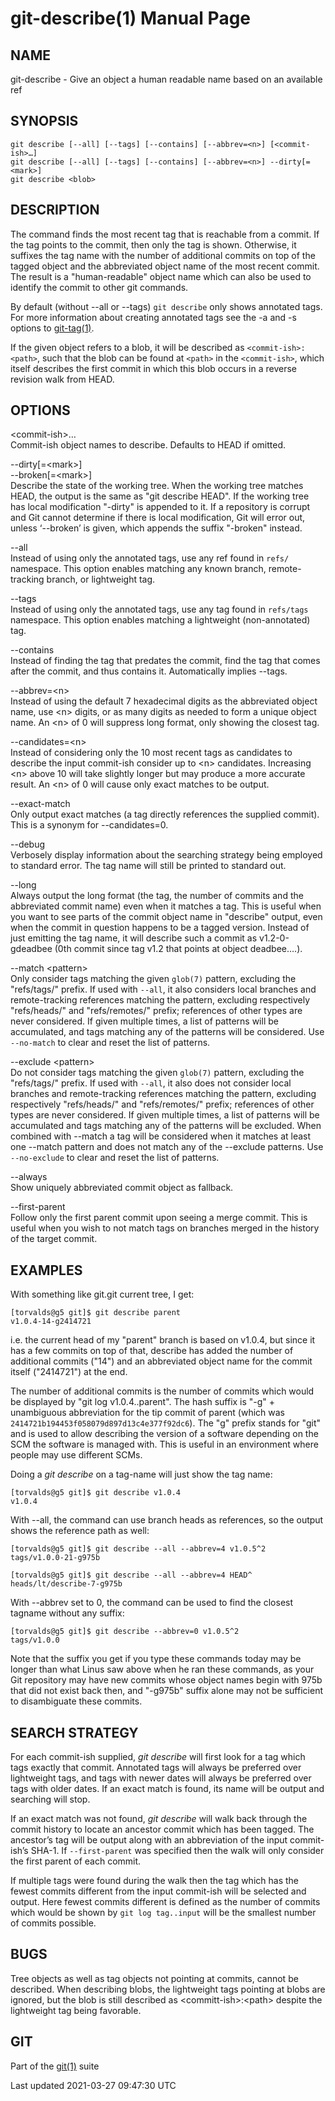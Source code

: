 # git-describe(1) Manual Page

## NAME

git-describe - Give an object a human readable name based on an available ref

## SYNOPSIS

    git describe [--all] [--tags] [--contains] [--abbrev=<n>] [<commit-ish>…​]
    git describe [--all] [--tags] [--contains] [--abbrev=<n>] --dirty[=<mark>]
    git describe <blob>

## DESCRIPTION

The command finds the most recent tag that is reachable from a commit. If the tag points to the commit, then only the tag is shown. Otherwise, it suffixes the tag name with the number of additional commits on top of the tagged object and the abbreviated object name of the most recent commit. The result is a "human-readable" object name which can also be used to identify the commit to other git commands.

By default (without --all or --tags) `git describe` only shows annotated tags. For more information about creating annotated tags see the -a and -s options to [git-tag(1)](git-tag.html).

If the given object refers to a blob, it will be described as `<commit-ish>:<path>`, such that the blob can be found at `<path>` in the `<commit-ish>`, which itself describes the first commit in which this blob occurs in a reverse revision walk from HEAD.

## OPTIONS

&lt;commit-ish&gt;…​  
Commit-ish object names to describe. Defaults to HEAD if omitted.

--dirty\[=&lt;mark&gt;\]  
--broken\[=&lt;mark&gt;\]  
Describe the state of the working tree. When the working tree matches HEAD, the output is the same as "git describe HEAD". If the working tree has local modification "-dirty" is appended to it. If a repository is corrupt and Git cannot determine if there is local modification, Git will error out, unless ‘--broken’ is given, which appends the suffix "-broken" instead.

--all  
Instead of using only the annotated tags, use any ref found in `refs/` namespace. This option enables matching any known branch, remote-tracking branch, or lightweight tag.

--tags  
Instead of using only the annotated tags, use any tag found in `refs/tags` namespace. This option enables matching a lightweight (non-annotated) tag.

--contains  
Instead of finding the tag that predates the commit, find the tag that comes after the commit, and thus contains it. Automatically implies --tags.

--abbrev=&lt;n&gt;  
Instead of using the default 7 hexadecimal digits as the abbreviated object name, use &lt;n&gt; digits, or as many digits as needed to form a unique object name. An &lt;n&gt; of 0 will suppress long format, only showing the closest tag.

--candidates=&lt;n&gt;  
Instead of considering only the 10 most recent tags as candidates to describe the input commit-ish consider up to &lt;n&gt; candidates. Increasing &lt;n&gt; above 10 will take slightly longer but may produce a more accurate result. An &lt;n&gt; of 0 will cause only exact matches to be output.

--exact-match  
Only output exact matches (a tag directly references the supplied commit). This is a synonym for --candidates=0.

--debug  
Verbosely display information about the searching strategy being employed to standard error. The tag name will still be printed to standard out.

--long  
Always output the long format (the tag, the number of commits and the abbreviated commit name) even when it matches a tag. This is useful when you want to see parts of the commit object name in "describe" output, even when the commit in question happens to be a tagged version. Instead of just emitting the tag name, it will describe such a commit as v1.2-0-gdeadbee (0th commit since tag v1.2 that points at object deadbee…​.).

--match &lt;pattern&gt;  
Only consider tags matching the given `glob(7)` pattern, excluding the "refs/tags/" prefix. If used with `--all`, it also considers local branches and remote-tracking references matching the pattern, excluding respectively "refs/heads/" and "refs/remotes/" prefix; references of other types are never considered. If given multiple times, a list of patterns will be accumulated, and tags matching any of the patterns will be considered. Use `--no-match` to clear and reset the list of patterns.

--exclude &lt;pattern&gt;  
Do not consider tags matching the given `glob(7)` pattern, excluding the "refs/tags/" prefix. If used with `--all`, it also does not consider local branches and remote-tracking references matching the pattern, excluding respectively "refs/heads/" and "refs/remotes/" prefix; references of other types are never considered. If given multiple times, a list of patterns will be accumulated and tags matching any of the patterns will be excluded. When combined with --match a tag will be considered when it matches at least one --match pattern and does not match any of the --exclude patterns. Use `--no-exclude` to clear and reset the list of patterns.

--always  
Show uniquely abbreviated commit object as fallback.

--first-parent  
Follow only the first parent commit upon seeing a merge commit. This is useful when you wish to not match tags on branches merged in the history of the target commit.

## EXAMPLES

With something like git.git current tree, I get:

    [torvalds@g5 git]$ git describe parent
    v1.0.4-14-g2414721

i.e. the current head of my "parent" branch is based on v1.0.4, but since it has a few commits on top of that, describe has added the number of additional commits ("14") and an abbreviated object name for the commit itself ("2414721") at the end.

The number of additional commits is the number of commits which would be displayed by "git log v1.0.4..parent". The hash suffix is "-g" + unambiguous abbreviation for the tip commit of parent (which was `2414721b194453f058079d897d13c4e377f92dc6`). The "g" prefix stands for "git" and is used to allow describing the version of a software depending on the SCM the software is managed with. This is useful in an environment where people may use different SCMs.

Doing a _git describe_ on a tag-name will just show the tag name:

    [torvalds@g5 git]$ git describe v1.0.4
    v1.0.4

With --all, the command can use branch heads as references, so the output shows the reference path as well:

    [torvalds@g5 git]$ git describe --all --abbrev=4 v1.0.5^2
    tags/v1.0.0-21-g975b

    [torvalds@g5 git]$ git describe --all --abbrev=4 HEAD^
    heads/lt/describe-7-g975b

With --abbrev set to 0, the command can be used to find the closest tagname without any suffix:

    [torvalds@g5 git]$ git describe --abbrev=0 v1.0.5^2
    tags/v1.0.0

Note that the suffix you get if you type these commands today may be longer than what Linus saw above when he ran these commands, as your Git repository may have new commits whose object names begin with 975b that did not exist back then, and "-g975b" suffix alone may not be sufficient to disambiguate these commits.

## SEARCH STRATEGY

For each commit-ish supplied, _git describe_ will first look for a tag which tags exactly that commit. Annotated tags will always be preferred over lightweight tags, and tags with newer dates will always be preferred over tags with older dates. If an exact match is found, its name will be output and searching will stop.

If an exact match was not found, _git describe_ will walk back through the commit history to locate an ancestor commit which has been tagged. The ancestor’s tag will be output along with an abbreviation of the input commit-ish’s SHA-1. If `--first-parent` was specified then the walk will only consider the first parent of each commit.

If multiple tags were found during the walk then the tag which has the fewest commits different from the input commit-ish will be selected and output. Here fewest commits different is defined as the number of commits which would be shown by `git log tag..input` will be the smallest number of commits possible.

## BUGS

Tree objects as well as tag objects not pointing at commits, cannot be described. When describing blobs, the lightweight tags pointing at blobs are ignored, but the blob is still described as &lt;committ-ish&gt;:&lt;path&gt; despite the lightweight tag being favorable.

## GIT

Part of the [git(1)](git.html) suite

Last updated 2021-03-27 09:47:30 UTC
